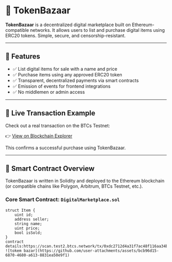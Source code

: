 # 🛒 TokenBazaar

**TokenBazaar** is a decentralized digital marketplace built on Ethereum-compatible networks. It allows users to list and purchase digital items using ERC20 tokens. Simple, secure, and censorship-resistant.

---

## 🚀 Features

- ✅ List digital items for sale with a name and price
- ✅ Purchase items using any approved ERC20 token
- ✅ Transparent, decentralized payments via smart contracts
- ✅ Emission of events for frontend integrations
- ✅ No middlemen or admin access

---

## 🔗 Live Transaction Example

Check out a real transaction on the BTCs Testnet:

👉 [View on Blockchain Explorer](https://scan.test2.btcs.network/tx/0xdc2712d4a31f7ac48f116aa34b4ad0bb2f97295accedfeb88c1f5a7010551261)

This confirms a successful purchase using TokenBazaar.

---

## 📄 Smart Contract Overview

TokenBazaar is written in Solidity and deployed to the Ethereum blockchain (or compatible chains like Polygon, Arbitrum, BTCs Testnet, etc.).

### Core Smart Contract: `DigitalMarketplace.sol`

```solidity
struct Item {
    uint id;
    address seller;
    string name;
    uint price;
    bool isSold;
}
contract details:https://scan.test2.btcs.network/tx/0xdc2712d4a31f7ac48f116aa34b4ad0bb2f97295accedfeb88c1f5a7010551261
![tokem bazar](https://github.com/user-attachments/assets/bcb96d15-6870-4680-a613-8831ea50e9f1)


